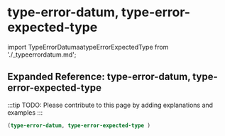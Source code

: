 # type-error-datum, type-error-expected-type

import TypeErrorDatumaatypeErrorExpectedType from './_typeerrordatum.md';

<TypeErrorDatumaatypeErrorExpectedType />

## Expanded Reference: type-error-datum, type-error-expected-type

:::tip
TODO: Please contribute to this page by adding explanations and examples
:::

```lisp
(type-error-datum, type-error-expected-type )
```
